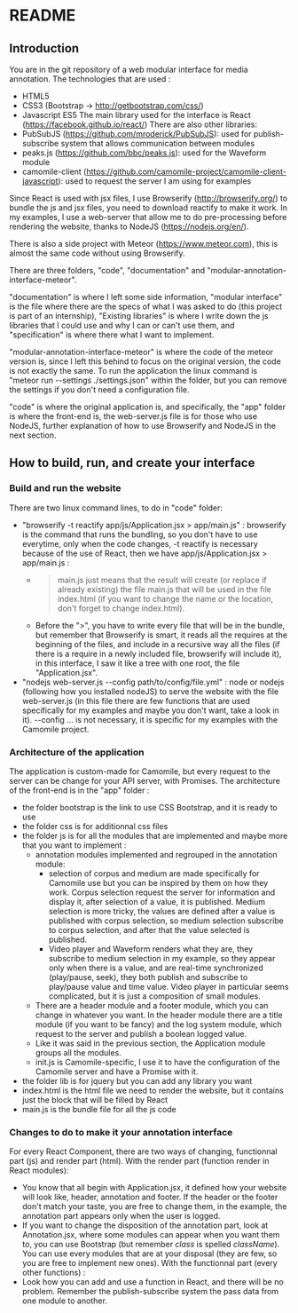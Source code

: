 # README

## Introduction

You are in the git repository of a web modular interface for media annotation.
The technologies that are used :
-	HTML5
-	CSS3 (Bootstrap -> http://getbootstrap.com/css/)
-	Javascript ES5
The main library used for the interface is React (https://facebook.github.io/react/)
There are also other libraries:
-	PubSubJS (https://github.com/mroderick/PubSubJS): used for publish-subscribe system that allows communication between modules
-	peaks.js (https://github.com/bbc/peaks.js): used for the Waveform module
-	camomile-client (https://github.com/camomile-project/camomile-client-javascript): used to request the server I am using for examples

Since React is used with jsx files, I use Browserify (http://browserify.org/) to bundle the js and jsx files, you need to download reactify to make it work.
In my examples, I use a web-server that allow me to do pre-processing before rendering the website, thanks to NodeJS (https://nodejs.org/en/).

There is also a side project with Meteor (https://www.meteor.com), this is almost the same code without using Browserify.

There are three folders, "code", "documentation" and "modular-annotation-interface-meteor".

"documentation" is where I left some side information, "modular interface" is the file where there are the specs of what I was asked to do (this project is part of an internship), "Existing libraries" is where I write down the js libraries that I could use and why I can or can't use them, and "specification" is where there what I want to implement.

"modular-annotation-interface-meteor" is where the code of the meteor version is, since I left this behind to focus on the original version, the code is not exactly the same. To run the application the linux command is "meteor run --settings ./settings.json" within the folder, but you can remove the settings if you don't need a configuration file.

"code" is where the original application is, and specifically, the "app" folder is where the front-end is, the web-server.js file is for those who use NodeJS, further explanation of how to use Browserify and NodeJS in the next section.

## How to build, run, and create your interface

### Build and run the website
There are two linux command lines, to do in "code" folder:
-	"browserify -t reactify app/js/Application.jsx > app/main.js" : browserify is the command that runs the bundling, so you don't have to use everytime, only when the code changes, -t reactify is necessary because of the use of React, then we have app/js/Application.jsx > app/main.js :
	-	> main.js just means that the result will create (or replace if already existing) the file main.js that will be used in the file index.html (if you want to change the name or the location, don't forget to change index.html).
	-	Before the ">", you have to write every file that will be in the bundle, but remember that Browserify is smart, it reads all the requires at the beginning of the files, and include in a recursive way all the files (if there is a require in a newly included file, browserify will include it), in this interface, I saw it like a tree with one root, the file "Application.jsx".
-	"nodejs web-server.js --config path/to/config/file.yml" : node or nodejs (following how you installed nodeJS) to serve the website with the file web-server.js (in this file there are few functions that are used specifically for my examples and maybe you don't want, take a look in it). --config ... is not necessary, it is specific for my examples with the Camomile project.

### Architecture of the application
The application is custom-made for Camomile, but every request to the server can be change for your API server, with Promises.
The architecture of the front-end is in the "app" folder :
-	the folder bootstrap is the link to use CSS Bootstrap, and it is ready to use
-	the folder css is for additionnal css files
-	the folder js is for all the modules that are implemented and maybe more that you want to implement :
	-	annotation modules implemented and regrouped in the annotation module:
		-	selection of corpus and medium are made specifically for Camomile use but you can be inspired by them on how they work. Corpus selection request the server for information and display it, after selection of a value, it is published. Medium selection is more tricky, the values are defined after a value is published with corpus selection, so medium selection subscribe to corpus selection, and after that the value selected is published.
		-	Video player and Waveform renders what they are, they subscribe to medium selection in my example, so they appear only when there is a value, and are real-time synchronized (play/pause, seek), they both publish and subscribe to play/pause value and time value. Video player in particular seems complicated, but it is just a composition of small modules.
	-	There are a header module and a footer module, which you can change in whatever you want. In the header module there are a title module (if you want to be fancy) and the log system module, which request to the server and publish a boolean logged value.
	-	Like it was said in the previous section, the Application module groups all the modules.
	-	init.js is Camomile-specific, I use it to have the configuration of the Camomile server and have a Promise with it.
-	the folder lib is for jquery but you can add any library you want
-	index.html is the html file we need to render the website, but it contains just the block that will be filled by React
-	main.js is the bundle file for all the js code

### Changes to do to make it your annotation interface

For every React Component, there are two ways of changing, functionnal part (js) and render part (html).
With the render part (function render in React modules):
*	You know that all begin with Application.jsx, it defined how your website will look like, header, annotation and footer. If the header or the footer don't match your taste, you are free to change them, in the example, the annotation part appears only when the user is logged.
*	If you want to change the disposition of the annotation part, look at Annotation.jsx, where some modules can appear when you want them to, you can use Bootstrap (but remember _class_ is spelled _className_). You can use every modules that are at your disposal (they are few, so you are free to implement new ones).
With the functionnal part (every other functions) :
*	Look how you can add and use a function in React, and there will be no problem. Remember the publish-subscribe system the pass data from one module to another.